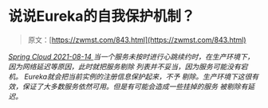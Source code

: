 <!--yml
category: 未分类
date: 0001-01-01 00:00:00
-->

# 说说Eureka的自我保护机制？

> 原文：[https://zwmst.com/843.html](https://zwmst.com/843.html)

   [ *Spring Cloud* ](https://zwmst.com/spring-cloud)*[ <time datetime="2021-08-14T08:23:56+08:00"> 2021-08-14 </time> ](https://zwmst.com/843.html)  当一个服务未按时进行心跳续约时，在生产环境下，因为网络延迟等原因，此时就把服务剔除 列表并不妥当，因为服务可能没有宕机。 Eureka就会把当前实例的注册信息保护起来，不予 剔除。生产环境下这很有效，保证了大多数服务依然可用。但是有可能会造成一些挂掉的服务 被剔除有延迟。*